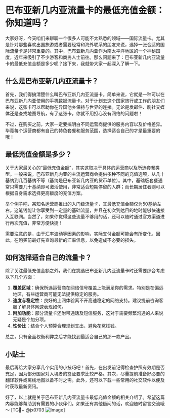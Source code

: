 # 巴布亚新几内亚流量卡的最低充值金额：你知道吗？

大家好呀，今天咱们来聊聊一个很多人可能不太熟悉的领域——国际流量卡。尤其是针对那些喜欢出国旅游或者需要经常和海外联系的朋友来说，选择一张合适的国际流量卡是非常重要的。其中，巴布亚新几内亚作为南太平洋地区的一个神秘国度，近年来吸引了不少游客和商务人士前往。那么问题来了：巴布亚新几内亚流量卡的最低充值金额是多少呢？接下来，我就带大家一起深入了解一下。

## 什么是巴布亚新几内亚流量卡？

首先，我们得搞清楚什么叫巴布亚新几内亚流量卡。简单来说，它就是一种可以在巴布亚新几内亚使用的手机数据流量卡。对于计划去这个国家旅行或工作的朋友们来说，这张卡可以帮助你在异国他乡保持与世界的连接。无论是发邮件、刷社交媒体还是查找地图导航，有了这张卡，你就不用担心没有网络的问题啦！

不过，在购买之前，大家一定要搞明白不同运营商提供的服务内容以及价格差异。毕竟每个运营商都有自己的特色套餐和服务范围，选择适合自己的才是最重要的哦！

## 最低充值金额是多少？

关于大家最关心的“最低充值金额”，其实这取决于具体的运营商以及所选套餐类型。一般来说，巴布亚新几内亚的主流运营商会提供多种不同的充值选项，从几十基纳到几百基纳不等（基纳是巴布亚新几内亚的货币单位）。其中，基础版套餐通常只需要几十基纳即可激活使用，非常适合短期停留的人群；而长期居住者则可以根据自身需求选择更高额度的充值方案。

举个例子吧，某知名运营商推出的入门级流量卡，其最低充值金额仅为50基纳左右。这笔钱能让你享受到一定量的基础流量，并且在初次到达目的地时能够快速接入互联网。当然了，如果你觉得这些流量不够用的话，还可以随时通过官方渠道进行再次充值，非常方便快捷！

需要注意的是，由于汇率波动等因素的影响，实际支付金额可能会有所变化。因此，在购买前最好先查询最新的汇率信息，以免造成不必要的损失。

## 如何选择适合自己的流量卡？

除了关注最低充值金额之外，我们在挑选巴布亚新几内亚流量卡时还需要综合考虑以下几个方面：

1. **覆盖区域**：确保所选运营商在网络信号覆盖上能满足你的需求。特别是在偏远地区，有些运营商可能无法提供稳定的服务。
2. **速度与稳定性**：良好的上网体验离不开高速稳定的网络支持。建议提前咨询客服了解具体网速表现如何。
3. **附加功能**：部分流量卡还附带通话及短信服务，这对于需要频繁沟通的人来说无疑是个加分项。
4. **性价比**：结合个人预算合理规划支出，避免花冤枉钱。

总之，只有全面权衡利弊之后才能找到最适合自己的那一款产品。

## 小贴士

最后再给大家分享几个实用的小技巧吧！首先，在出发前记得检查护照有效期是否充足，因为部分国家对入境者的签证要求比较严格。其次，尽量提前准备好必要的翻译软件或离线地图以备不时之需。此外，还可以下载一些常用的社交软件以便及时获取最新资讯。

好了，以上就是关于巴布亚新几内亚流量卡最低充值金额的相关介绍了。希望这篇内容能够帮助到有需要的小伙伴们。如果还有其他疑问的话，欢迎随时留言交流哦～ [TG💪+ @jx0703 ![Image](https://github.com/user-attachments/assets/dbca1d08-cadb-493c-b0ec-ad6f7a83f270)]